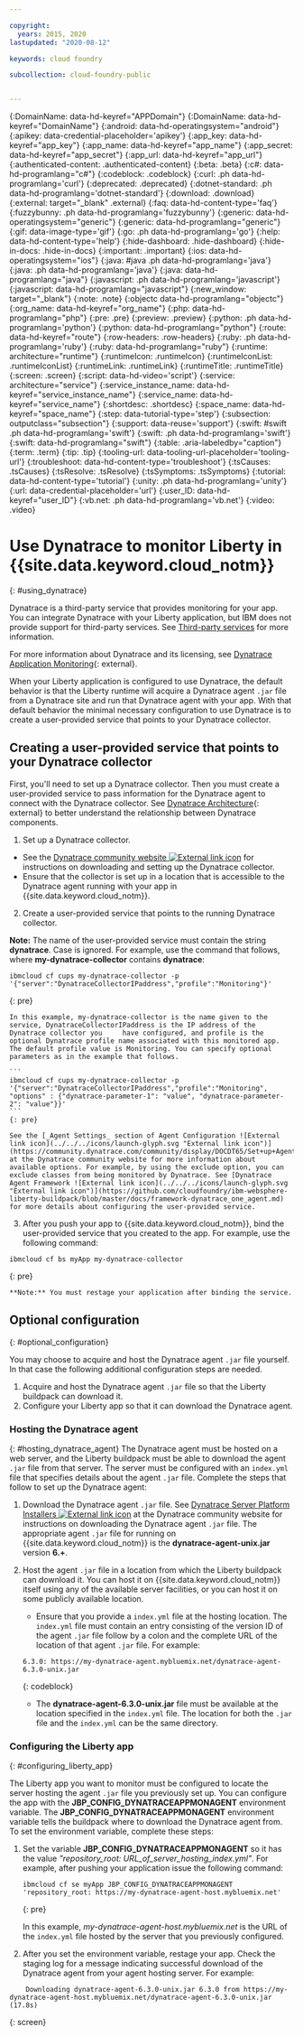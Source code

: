 ```yaml
---

copyright:
  years: 2015, 2020
lastupdated: "2020-08-12"

keywords: cloud foundry

subcollection: cloud-foundry-public


---
```




{:DomainName: data-hd-keyref="APPDomain"}
{:DomainName: data-hd-keyref="DomainName"}
{:android: data-hd-operatingsystem="android"}
{:apikey: data-credential-placeholder='apikey'}
{:app_key: data-hd-keyref="app_key"}
{:app_name: data-hd-keyref="app_name"}
{:app_secret: data-hd-keyref="app_secret"}
{:app_url: data-hd-keyref="app_url"}
{:authenticated-content: .authenticated-content}
{:beta: .beta}
{:c#: data-hd-programlang="c#"}
{:codeblock: .codeblock}
{:curl: .ph data-hd-programlang='curl'}
{:deprecated: .deprecated}
{:dotnet-standard: .ph data-hd-programlang='dotnet-standard'}
{:download: .download}
{:external: target="_blank" .external}
{:faq: data-hd-content-type='faq'}
{:fuzzybunny: .ph data-hd-programlang='fuzzybunny'}
{:generic: data-hd-operatingsystem="generic"}
{:generic: data-hd-programlang="generic"}
{:gif: data-image-type='gif'}
{:go: .ph data-hd-programlang='go'}
{:help: data-hd-content-type='help'}
{:hide-dashboard: .hide-dashboard}
{:hide-in-docs: .hide-in-docs}
{:important: .important}
{:ios: data-hd-operatingsystem="ios"}
{:java: #java .ph data-hd-programlang='java'}
{:java: .ph data-hd-programlang='java'}
{:java: data-hd-programlang="java"}
{:javascript: .ph data-hd-programlang='javascript'}
{:javascript: data-hd-programlang="javascript"}
{:new_window: target="_blank"}
{:note: .note}
{:objectc data-hd-programlang="objectc"}
{:org_name: data-hd-keyref="org_name"}
{:php: data-hd-programlang="php"}
{:pre: .pre}
{:preview: .preview}
{:python: .ph data-hd-programlang='python'}
{:python: data-hd-programlang="python"}
{:route: data-hd-keyref="route"}
{:row-headers: .row-headers}
{:ruby: .ph data-hd-programlang='ruby'}
{:ruby: data-hd-programlang="ruby"}
{:runtime: architecture="runtime"}
{:runtimeIcon: .runtimeIcon}
{:runtimeIconList: .runtimeIconList}
{:runtimeLink: .runtimeLink}
{:runtimeTitle: .runtimeTitle}
{:screen: .screen}
{:script: data-hd-video='script'}
{:service: architecture="service"}
{:service_instance_name: data-hd-keyref="service_instance_name"}
{:service_name: data-hd-keyref="service_name"}
{:shortdesc: .shortdesc}
{:space_name: data-hd-keyref="space_name"}
{:step: data-tutorial-type='step'}
{:subsection: outputclass="subsection"}
{:support: data-reuse='support'}
{:swift: #swift .ph data-hd-programlang='swift'}
{:swift: .ph data-hd-programlang='swift'}
{:swift: data-hd-programlang="swift"}
{:table: .aria-labeledby="caption"}
{:term: .term}
{:tip: .tip}
{:tooling-url: data-tooling-url-placeholder='tooling-url'}
{:troubleshoot: data-hd-content-type='troubleshoot'}
{:tsCauses: .tsCauses}
{:tsResolve: .tsResolve}
{:tsSymptoms: .tsSymptoms}
{:tutorial: data-hd-content-type='tutorial'}
{:unity: .ph data-hd-programlang='unity'}
{:url: data-credential-placeholder='url'}
{:user_ID: data-hd-keyref="user_ID"}
{:vb.net: .ph data-hd-programlang='vb.net'}
{:video: .video}

# Use Dynatrace to monitor Liberty in {{site.data.keyword.cloud_notm}}
{: #using_dynatrace}

Dynatrace is a third-party service that provides monitoring for your app. You can integrate Dynatrace with your Liberty application, but IBM does not provide support for third-party services. See [Third-party services](/docs/cloud-foundry-public?topic=cloud-foundry-public-buildpack_support_statement#third-party) for more information.

For more information about Dynatrace and its licensing, see [Dynatrace Application Monitoring](https://www.dynatrace.com/solutions/application-monitoring/){: external}.

When your Liberty application is configured to use Dynatrace, the default behavior is that the
Liberty runtime will acquire a Dynatrace agent `.jar` file from a Dynatrace site and run
that Dynatrace agent with your app.  With that default behavior the minimal necessary
configuration to use Dynatrace is to create a user-provided service that points to
your Dynatrace collector.

## Creating a user-provided service that points to your Dynatrace collector

First, you'll need to set up a Dynatrace collector.  Then you must create a user-provided
service to pass information for the Dynatrace agent to connect with the Dynatrace collector. See [Dynatrace Architecture](https://community.dynatrace.com/community/display/DOCDT65/Architecture){: external} to better understand the relationship between Dynatrace components.

1. Set up a Dynatrace collector.
  * See the [Dynatrace community website ![External link icon](../../../icons/launch-glyph.svg "External link icon")](https://community.dynatrace.com/community/display/EVAL/Step+3+-+Connect+Agent+to+Dynatrace) for instructions on downloading and setting up the Dynatrace collector.
  * Ensure that the collector is set up in a location that is accessible to the Dynatrace agent running with your app in {{site.data.keyword.cloud_notm}}.
2. Create a user-provided service that points to the running Dynatrace collector.

  **Note:** The name of the user-provided service must contain the string **dynatrace**. Case is ignored. For example, use the command that follows, where **my-dynatrace-collector** contains **dynatrace**:
  ```
  ibmcloud cf cups my-dynatrace-collector -p '{"server":"DynatraceCollectorIPaddress","profile":"Monitoring"}'
  ```
  {: pre}

    In this example, my-dynatrace-collector is the name given to the service, DynatraceCollectorIPaddress is the IP address of the Dynatrace collector you     have configured, and profile is the optional Dynatrace profile name associated with this monitored app. The default profile value is Monitoring. You can specify optional parameters as in the example that follows.

    ```
    ibmcloud cf cups my-dynatrace-collector -p '{"server":"DynatraceCollectorIPaddress","profile":"Monitoring",              "options" : {"dynatrace-parameter-1": "value", "dynatrace-parameter-2": "value"}}'
    ```
    {: pre}

    See the [_Agent Settings_ section of Agent Configuration ![External link icon](../../../icons/launch-glyph.svg "External link icon")](https://community.dynatrace.com/community/display/DOCDT65/Set+up+Agents) at the Dynatrace community website for more information about available options. For example, by using the exclude option, you can exclude classes from being monitored by Dynatrace. See [Dynatrace Agent Framework ![External link icon](../../../icons/launch-glyph.svg "External link icon")](https://github.com/cloudfoundry/ibm-websphere-liberty-buildpack/blob/master/docs/framework-dynatrace_one_agent.md) for more details about configuring the user-provided service.

3. After you push your app to {{site.data.keyword.cloud_notm}}, bind the user-provided service that you created to the app. For example, use the following command:
  ```
  ibmcloud cf bs myApp my-dynatrace-collector
  ```
  {: pre}

    **Note:** You must restage your application after binding the service.

## Optional configuration
{: #optional_configuration}

You may choose to acquire and host the Dynatrace agent `.jar` file yourself.  In that case the following
additional configuration steps are needed.
1. Acquire and host the Dynatrace agent `.jar` file so that the Liberty buildpack can download it.
2. Configure your Liberty app so that it can download the Dynatrace agent.

### Hosting the Dynatrace agent
{: #hosting_dynatrace_agent}
The Dynatrace agent must be hosted on a web server, and the Liberty buildpack must be able to download the agent `.jar` file from that server. The server must be configured with an `index.yml` file that specifies details about the agent `.jar` file. Complete the steps that follow to set up the Dynatrace agent:
  1. Download the Dynatrace agent `.jar` file. See [Dynatrace Server Platform Installers ![External link icon](../../../icons/launch-glyph.svg "External link icon")](https://community.dynatrace.com/community/display/EVAL/Step+1+-+Download+and+install+Dynatrace) at the Dynatrace community website for instructions on downloading the Dynatrace agent `.jar` file. The appropriate agent `.jar` file for running on {{site.data.keyword.cloud_notm}} is the **dynatrace-agent-unix.jar** version **6.+**.
  2. Host the agent `.jar` file in a location from which the Liberty buildpack can download it. You can host it on {{site.data.keyword.cloud_notm}} itself using any of the available server facilities, or you can host it on some publicly available location.
     * Ensure that you provide a `index.yml` file at the hosting location. The `index.yml` file must contain an entry consisting of the version ID of the agent `.jar` file follow by a colon and the complete URL of the location of that agent `.jar` file. For example:

     ```
     6.3.0: https://my-dynatrace-agent.mybluemix.net/dynatrace-agent-6.3.0-unix.jar
     ```
     {: codeblock}

     * The **dynatrace-agent-6.3.0-unix.jar** file must be available at the location specified in the `index.yml` file. The location for both the `.jar` file and the `index.yml` can be the same directory.

### Configuring the Liberty app
{: #configuring_liberty_app}

The Liberty app you want to monitor must be configured to locate the server hosting the agent `.jar` file you previously set up. You can configure the app with the **JBP_CONFIG_DYNATRACEAPPMONAGENT** environment variable. The **JBP_CONFIG_DYNATRACEAPPMONAGENT** environment variable tells the buildpack where to download the Dynatrace agent from. To set the environment variable, complete these steps:

1. Set the variable **JBP_CONFIG_DYNATRACEAPPMONAGENT** so it has the value *"repository_root: URL_of_server_hosting_index.yml"*. For example, after pushing your application issue the following command:

    ```
    ibmcloud cf se myApp JBP_CONFIG_DYNATRACEAPPMONAGENT 'repository_root: https://my-dynatrace-agent-host.mybluemix.net'
    ```
    {: pre}

    In this example, *my-dynatrace-agent-host.mybluemix.net* is the URL of the `index.yml` file hosted by the server that you previously configured.

2. After you set the environment variable, restage your app. Check the staging log for a message indicating successful download of the Dynatrace agent from your agent hosting server. For example:
```
    Downloading dynatrace-agent-6.3.0-unix.jar 6.3.0 from https://my-dynatrace-agent-host.mybluemix.net/dynatrace-agent-6.3.0-unix.jar (17.8s)
```
{: screen}


